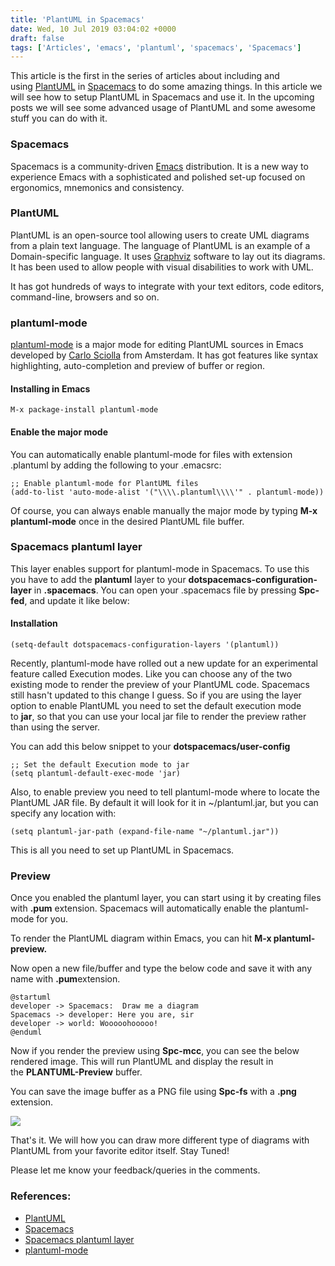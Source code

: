 ```yaml
---
title: 'PlantUML in Spacemacs'
date: Wed, 10 Jul 2019 03:04:02 +0000
draft: false
tags: ['Articles', 'emacs', 'plantuml', 'spacemacs', 'Spacemacs']
---
```


This article is the first in the series of articles about including and using [PlantUML](http://plantuml.com) in [Spacemacs](http://spacemacs.org) to do some amazing things. In this article we will see how to setup PlantUML in Spacemacs and use it. In the upcoming posts we will see some advanced usage of PlantUML and some awesome stuff you can do with it.

### Spacemacs

Spacemacs is a community-driven [Emacs](https://www.gnu.org/software/emacs/) distribution. It is a new way to experience Emacs with a sophisticated and polished set-up focused on ergonomics, mnemonics and consistency.

### PlantUML

PlantUML is an open-source tool allowing users to create UML diagrams from a plain text language. The language of PlantUML is an example of a Domain-specific language. It uses [Graphviz](https://graphviz.org/) software to lay out its diagrams. It has been used to allow people with visual disabilities to work with UML.

It has got hundreds of ways to integrate with your text editors, code editors, command-line, browsers and so on.

### plantuml-mode

[plantuml-mode](https://github.com/skuro/plantuml-mode) is a major mode for editing PlantUML sources in Emacs developed by [Carlo Sciolla](https://github.com/skuro) from Amsterdam. It has got features like syntax highlighting, auto-completion and preview of buffer or region.

#### Installing in Emacs

```
M-x package-install plantuml-mode
```

#### Enable the major mode

You can automatically enable plantuml-mode for files with extension .plantuml by adding the following to your .emacsrc:

```
;; Enable plantuml-mode for PlantUML files
(add-to-list 'auto-mode-alist '("\\\\.plantuml\\\\'" . plantuml-mode))

```

Of course, you can always enable manually the major mode by typing **M-x plantuml-mode** once in the desired PlantUML file buffer.

### Spacemacs plantuml layer

This layer enables support for plantuml-mode in Spacemacs. To use this you have to add the **plantuml** layer to your **dotspacemacs-configuration-layer** in **.spacemacs**. You can open your .spacemacs file by pressing **Spc-fed**, and update it like below:

#### Installation

```
(setq-default dotspacemacs-configuration-layers '(plantuml))

```

Recently, plantuml-mode have rolled out a new update for an experimental feature called Execution modes. Like you can choose any of the two existing mode to render the preview of your PlantUML code. Spacemacs still hasn't updated to this change I guess. So if you are using the layer option to enable PlantUML you need to set the default execution mode to **jar**, so that you can use your local jar file to render the preview rather than using the server.

You can add this below snippet to your **dotspacemacs/user-config**

```
;; Set the default Execution mode to jar
(setq plantuml-default-exec-mode 'jar)

```

Also, to enable preview you need to tell plantuml-mode where to locate the PlantUML JAR file. By default it will look for it in ~/plantuml.jar, but you can specify any location with:

```
(setq plantuml-jar-path (expand-file-name "~/plantuml.jar"))

```

This is all you need to set up PlantUML in Spacemacs.

### Preview

Once you enabled the plantuml layer, you can start using it by creating files with **.pum** extension. Spacemacs will automatically enable the plantuml-mode for you.

To render the PlantUML diagram within Emacs, you can hit **M-x plantuml-preview.**  

Now open a new file/buffer and type the below code and save it with any name with **.pum**extension.

```
@startuml
developer -> Spacemacs:  Draw me a diagram
Spacemacs -> developer: Here you are, sir
developer -> world: Wooooohooooo!
@enduml

```

Now if you render the preview using **Spc-mcc**, you can see the below rendered image. This will run PlantUML and display the result in the **PLANTUML-Preview** buffer.  

You can save the image buffer as a PNG file using **Spc-fs** with a **.png** extension.

![](http://hangaroundtheweb.com/wp-content/uploads/2019/07/puml-in-spacemacs.png)

That's it. We will how you can draw more different type of diagrams with PlantUML from your favorite editor itself. Stay Tuned!

Please let me know your feedback/queries in the comments.

### References:

*   [PlantUML](http://plantuml.com)
*   [Spacemacs](http://spacemacs.org)
*   [Spacemacs plantuml layer](https://github.com/syl20bnr/spacemacs/tree/c7a103a772d808101d7635ec10f292ab9202d9ee/layers/+lang/plantuml)
*   [plantuml-mode](https://github.com/skuro/plantuml-mode)